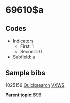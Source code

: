# 69610$a

## Codes

-   Indicators
    -   First: 1
    -   Second: 0
-   Subfield: a

## Sample bibs

1025156 [Quicksearch](https://search.library.yale.edu/catalog/1025156) [VXWS](http://prodorbis.library.yale.edu:7014/vxws/GetHoldingsService?bibId=1025156)

**Parent topic:**[696](../../tags/696/696.md)

